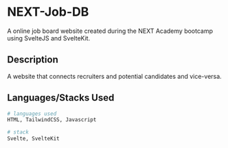 # NEXT-Job-DB

A online job board website created during the NEXT Academy bootcamp using SvelteJS and SvelteKit.

## Description

A website that connects recruiters and potential candidates and vice-versa.

## Languages/Stacks Used

```bash
# languages used
HTML, TailwindCSS, Javascript

# stack
Svelte, SvelteKit
```
